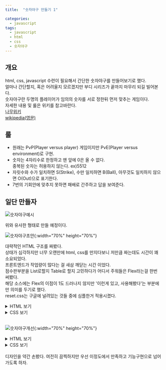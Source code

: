 ```yaml
---
title:  "숫자야구 만들기 1"

categories:
  - javascript
tags:
  - javascript
  - html
  - css
  - 숫자야구
---
```

## 개요
html, css, javascript 수련이 필요해서 간단한 숫자야구를 만들어보기로 했다.  
얼마나 간단할지, 혹은 어려울지 모르겠지만 부디 시리즈가 끝까지 마무리 되길 빌어본다.  
숫자야구란 두명의 플레이어가 임의의 숫자를 서로 정한뒤 먼저 맞추는 게임이다.  
자세한 내용 및 룰은 위키를 참고바란다.  
[나무위키](https://namu.wiki/w/숫자야구)  
[wikipedia(영문)](https://en.wikipedia.org/wiki/Bulls_and_Cows)


## 룰

* 원래는 PvP(Player versus player) 게임이지만 PvE(Player versus environment)로 구현.  
* 숫자는 4자리수로 한정하고 맨 앞에 0은 올 수 없다.  
중복된 숫자는 허용하지 않는다. ex)5512  
* 자릿수와 수가 일치하면 S(Strike), 수만 일치하면 B(Ball), 아무것도 일치하지 않으면 O(Out)으로 표기한다.  
* 7번의 기회안에 맞추지 못하면 패배로 간주하고 답을 보여준다.  

## 일단 만들자

![숫자야구예시](https://upload.wikimedia.org/wikipedia/commons/d/d4/4digits_0.4_screenshot.png "숫자야구예시")  

위와 유사한 형태로 만들 예정이다.

<!--
## 환경세팅
먼저 원활한 개발을 위해 에디터와 브라우저가 필요한데 여기서는 Chrome과 VSCode를 사용할 것이다.  
설치가 다 끝났다면 VSCode 플러그인을 받아보자.
-->

![숫자야구초안](https://github.com/pinomad/Pinomad.github.io/blob/master/img/2020-11-12.png?raw=true "숫자야구예시"){:width="70%" height="70%"}

대략적인 HTML 구조를 짜봤다.  
상태가 심각하지만 너무 오랜만에 html, css를 만지다보니 저만큼 짜는데도 시간이 꽤 소요되었다.  
프론트엔드가 작업량이 많다는 걸 새삼 깨닫는 시간 이었다.  
점수판부분을 List로할지 Table로 할지 고민하다가 어디서 주워들은 Flex라는걸 한번 써봤다.  
해당 소스에는 Flex의 이점이 1도 드러나지 않지만 '이런게 있고, 사용해봤다'는 부분에만 의미를 두기로 했다.  
reset.css는 구글에 널려있는 것들 중에 심플한거 적용시켰다.  

<details>
<summary>HTML 보기</summary>  
<p>

```xml
    <!DOCTYPE html>
    <html>
        <head>
            <title>숫자야구</title>
            <meta charset="UTF-8"/>
            <link rel="stylesheet" href="reset.css">
            <link rel="stylesheet" href="index.css">
        </head>
        <body>
            <script src="index.js"></script>
            <div id="wrap">
                <div id="header">
                    <div class="btnStart">시작</div>
                    <div class="btnEnd">종료</div>
                </div>
                <div id="main">
                    <form>
                        <input type="text" placeholder="4자리 숫자 입력">
                        <button>OK</button>
                    </form>
                    <div class="container">
                        <div class="con1">                        
                        </div>
                        <div class="con2">
                            guess
                        </div>
                        <div class="con3">
                            answer
                        </div>
                    </div>
                    <div class="container">
                        <div class="con1">
                            1
                        </div>
                        <div class="con2">
                            1234
                        </div>
                        <div class="con3">
                            1S
                        </div>
                    </div>
                    <div class="container">
                        <div class="con1">
                            2
                        </div>
                        <div class="con2">
                            1234
                        </div>
                        <div class="con3">
                            1S
                        </div>
                    </div>
                    <div class="container">
                        <div class="con1">
                            3
                        </div>
                        <div class="con2">
                            1234
                        </div>
                        <div class="con3">
                            1S
                        </div>
                    </div>
                </div>
                <div id="footer">
                    <div class="result">결과</div>
                </div>
            </div>
        </body>
    </html>
```
</p>
</details>
<details>  
<summary>CSS 보기</summary>
<p>

```css
    #wrap{width:400px; height:500px; margin:0 auto; margin-top: 100px;}
    #header{border: solid green 1px; }
    #main{height:400px; border: solid blue 1px; text-align: center; padding-top:20px;}
    #footer{line-height:40px; border: solid red 1px; text-align: center;}
    .btnStart{line-height:40px; display:inline-block; width:48.5%; text-align: center; border:1px solid red;}
    .btnEnd{line-height:40px; display:inline-block; width:48.5%; text-align: center; border:1px solid red;}
    .container{padding-top: 20px; display:flex; flex-direction: row; flex-wrap:wrap; justify-content: space-around;}
    .con1{flex-basis:60px;}
    .con2{flex-basis:60px;}
    .con3{padding-right:30px; flex-basis:60px;}
```
</p>
</details>
<br/>

![숫자야구개선](https://github.com/pinomad/Pinomad.github.io/blob/master/img/2020-11-13.png?raw=true "숫자야구개선"){:width="70%" height="70%"}

<details>
<summary>HTML 보기</summary>
<p>

```xml
    <!DOCTYPE html>
    <html>
        <head>
            <title>숫자야구</title>
            <meta charset="UTF-8"/>
            <link rel="stylesheet" href="reset.css">
            <link rel="stylesheet" href="index.css">
        </head>
        <body>
            <script src="index.js"></script>
            <div id="wrap">
                <div id="header">
                    <div class="btnStart">시작</div>
                    <div class="btnEnd">종료</div>
                </div>
                <div id="main">
                    <form>
                        <input type="text" placeholder="4자리 숫자 입력" class="input">
                        <button class="btn">OK</button>
                    </form>
                    <div class="container">
                        <div class="con1">      
                            Attempt                  
                        </div>
                        <div class="con2">
                            Guess
                        </div>
                        <div class="con3">
                            Answer
                        </div>
                    </div>
                    <div class="container">
                        <div class="con1">
                            1
                        </div>
                        <div class="con2">
                            1234
                        </div>
                        <div class="con3">
                            1S
                        </div>
                    </div>
                    <div class="container">
                        <div class="con1">
                            2
                        </div>
                        <div class="con2">
                            4321
                        </div>
                        <div class="con3">
                            1S 2B
                        </div>
                    </div>
                    <div class="container">
                        <div class="con1">
                            3
                        </div>
                        <div class="con2">
                            1234
                        </div>
                        <div class="con3">
                            1S
                        </div>
                    </div>
                    <div class="result">성공!</div>
                </div>
                <div id="footer">
                    <div class="score">점수!</div>
                </div>
            </div>
        </body>
    </html>
```
</p>
</details>
<details>  
<summary>CSS 보기</summary>
<p>

```css
    #wrap{width:400px; height:530px; margin:0 auto; margin-top: 100px;  font-family: 'Goldman', sans-serif; border: solid #FAB48E 2px; border-radius: 20px;}
    #header{}
    #main{position:relative; height:400px; border-top: solid #FAB48E 2px; text-align: center; padding-top:20px; background-image: url(); background-size: cover; }
    #footer{border-top: solid #FAB48E 2px; text-align: center;}
    .btnStart{line-height:40px; display:inline-block; width:49%; text-align: center; border-right:solid #FAB48E 2px;}
    .btnEnd{line-height:40px; display:inline-block; width:49%; text-align: center; }
    .container{padding-top: 20px; display:flex; flex-direction: row; flex-wrap:wrap; justify-content: space-around;}
    .input{border: 2px solid #FAB48E; font-size:15px;}
    .input:focus{outline:none;}
    .btn{background:#fff; color:#FAB48E; border: 2px solid #FAB48E; border-radius: 10px; font-size:15px;}
    .btn:focus{outline:none;}
    .con1{flex-basis:50px;}
    .con2{flex-basis:50px;}
    .con3{flex-basis:50px;}
    .result{position: absolute; bottom:0px; right:0px; margin-right: 10px; margin-bottom:10px;}
    .score{line-height: 65px; }
```
</p>
</details>
<br/>
디자인을 약간 손봤다.
여전히 끔찍하지만 우선 이정도에서 만족하고 기능구현으로 넘어가도록 하자.

